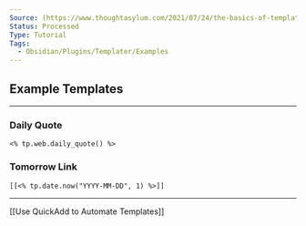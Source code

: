 ```yaml
---
Source: (https://www.thoughtasylum.com/2021/07/24/the-basics-of-templater-for-obsidian/)
Status: Processed
Type: Tutorial
Tags:
  - Obsidian/Plugins/Templater/Examples
---
```


## Example Templates

---

### **Daily Quote**

```
<% tp.web.daily_quote() %>
```

### **Tomorrow Link**

```
[[<% tp.date.now("YYYY-MM-DD", 1) %>]]
```

---

[[Use QuickAdd to Automate Templates]]
